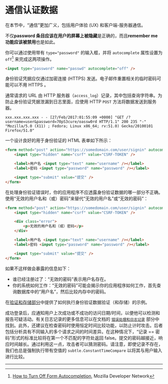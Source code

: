 通信认证数据
==================================

在本节中，“通信”更加广义，包括用户体验 (UX) 和客户端-服务器通信。

不仅**password 条目应该在用户的屏幕上被隐藏**是正确的，而且**remember me 功能应该被禁用**也是如此。

你可以通过使用带有 `type="password"` 的输入框，并将 `autocomplete` 属性设置为 `off`[^1] 来完成这两项操作。

```html
<input type="password" name="passwd" autocomplete="off" />
```

身份验证凭据应仅通过加密连接 (HTTPS) 发送。电子邮件重置相关的临时密码可能可以不用 HTTPS 。

通常请求的 URL 由 HTTP 服务器（`access_log`）记录，其中包括查询字符串。为防止身份验证凭据泄漏到日志里面，应使用 HTTP `POST` 方法将数据发送到服务器。

```text
xxx.xxx.xxx.xxx - - [27/Feb/2017:01:55:09 +0000] "GET /?username=user&password=70pS3cure/oassw0rd HTTP/1.1" 200 235 "-" "Mozilla/5.0 (X11) ; Fedora; Linux x86_64; rv:51.0) Gecko/20100101 Firefox/51.0"
```

一个设计良好的用于身份验证的 HTML 表单如下所示：

```html
<form method="post" action="https://somedomain.com/user/signin" autocomplete="off">
    <input type="hidden" name="csrf" value="CSRF-TOKEN" />

    <label>用户名 <input type="text" name="username" /></label>
    <label>密码 <input type="password" name="password" /></label>

    <input type="submit" value="提交" />
</form>
```

在处理身份验证错误时，你的应用程序不应透露身份验证数据的哪一部分不正确。使用“无效的用户名和（或）密码”来替代“无效的用户名”或“无效的密码”：

```html
<form method="post" action="https://somedomain.com/user/signin" autocomplete="off">
    <input type="hidden" name="csrf" value="CSRF-TOKEN" />

    <div class="error">
        <p>无效的用户名和（或）密码</p>
    </div>

    <label>用户名 <input type="text" name="username" /></label>
    <label>密码 <input type="password" name="password" /></label>

    <input type="submit" value="提交" />
</form>
```

如果不这样做会暴露的信息如下：

* 谁已经注册过了：“无效的密码”表示用户名存在。
* 你的系统如何工作：“无效的密码”可能会揭示你的应用程序如何工作，首先查询数据库中的“用户名”，然后比较内存中的密码。

在[验证和存储部分][5]中提供了如何执行身份验证数据验证（和存储）的示例。

成功登录后，应通知用户上次成功或不成功的访问日期/时间，以便他可以检测和报告可疑活动。有关日志记录的更多信息可以在文档的 [`错误处理和日志记录`][4] 部分中找到。此外，还建议在检查密码时使用恒定时间比较功能，以防止计时攻击。后者包括分析具有不同输入的多个请求之间的时间差异。在这种情况下，“记录 == 密码”形式的标准比较将在第一个不匹配的字符处返回 false。提交的密码越接近，响应时间越长。通过利用这一点，攻击者可以猜测密码。请注意，即使记录不存在，我们也总是强制执行带有空值的 `subtle.ConstantTimeCompare` 以将其与用户输入进行比较。

---

[^1]: [How to Turn Off Form Autocompletion][1], Mozilla Developer Network
[^2]: [Log Files][2], Apache Documentation
[^3]: [log_format][3], Nginx log_module "log_format" directive

[1]: https://developer.mozilla.org/en-US/docs/Web/Security/Securing_your_site/Turning_off_form_autocompletion
[2]: https://httpd.apache.org/docs/1.3/logs.html#accesslog
[3]: http://nginx.org/en/docs/http/ngx_http_log_module.html#log_format
[4]: ../error-handling-logging/logging.md
[5]: ./validation-and-storage.md#storing-password-securely-the-practice
